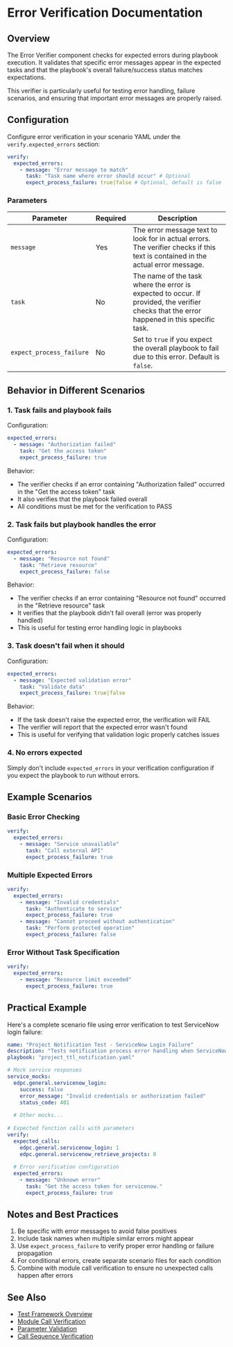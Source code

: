 # Error Verification Documentation

## Overview

The Error Verifier component checks for expected errors during playbook execution. It validates that specific error messages appear in the expected tasks and that the playbook's overall failure/success status matches expectations.

This verifier is particularly useful for testing error handling, failure scenarios, and ensuring that important error messages are properly raised.

## Configuration

Configure error verification in your scenario YAML under the `verify.expected_errors` section:

```yaml
verify:
  expected_errors:
    - message: "Error message to match"
      task: "Task name where error should occur" # Optional
      expect_process_failure: true|false # Optional, default is false
```

### Parameters

| Parameter | Required | Description |
|-----------|----------|-------------|
| `message` | Yes | The error message text to look for in actual errors. The verifier checks if this text is contained in the actual error message. |
| `task` | No | The name of the task where the error is expected to occur. If provided, the verifier checks that the error happened in this specific task. |
| `expect_process_failure` | No | Set to `true` if you expect the overall playbook to fail due to this error. Default is `false`. |

## Behavior in Different Scenarios

### 1. Task fails and playbook fails

Configuration:
```yaml
expected_errors:
  - message: "Authorization failed"
    task: "Get the access token"
    expect_process_failure: true
```

Behavior:
- The verifier checks if an error containing "Authorization failed" occurred in the "Get the access token" task
- It also verifies that the playbook failed overall
- All conditions must be met for the verification to PASS

### 2. Task fails but playbook handles the error

Configuration:
```yaml
expected_errors:
  - message: "Resource not found"
    task: "Retrieve resource"
    expect_process_failure: false
```

Behavior:
- The verifier checks if an error containing "Resource not found" occurred in the "Retrieve resource" task
- It verifies that the playbook didn't fail overall (error was properly handled)
- This is useful for testing error handling logic in playbooks

### 3. Task doesn't fail when it should

Configuration:
```yaml
expected_errors:
  - message: "Expected validation error"
    task: "Validate data"
    expect_process_failure: true|false
```

Behavior:
- If the task doesn't raise the expected error, the verification will FAIL
- The verifier will report that the expected error wasn't found
- This is useful for verifying that validation logic properly catches issues

### 4. No errors expected

Simply don't include `expected_errors` in your verification configuration if you expect the playbook to run without errors.

## Example Scenarios

### Basic Error Checking

```yaml
verify:
  expected_errors:
    - message: "Service unavailable"
      task: "Call external API"
      expect_process_failure: true
```

### Multiple Expected Errors

```yaml
verify:
  expected_errors:
    - message: "Invalid credentials"
      task: "Authenticate to service"
      expect_process_failure: true
    - message: "Cannot proceed without authentication"
      task: "Perform protected operation"
      expect_process_failure: false
```

### Error Without Task Specification

```yaml
verify:
  expected_errors:
    - message: "Resource limit exceeded"
      expect_process_failure: true
```

## Practical Example

Here's a complete scenario file using error verification to test ServiceNow login failure:

```yaml
name: "Project Notification Test - ServiceNow Login Failure"
description: "Tests notification process error handling when ServiceNow login fails"
playbook: "project_ttl_notification.yaml"

# Mock service responses
service_mocks:
  edpc.general.servicenow_login:
    success: false
    error_message: "Invalid credentials or authorization failed"
    status_code: 401
    
  # Other mocks...
    
# Expected function calls with parameters
verify:
  expected_calls:
    edpc.general.servicenow_login: 1
    edpc.general.servicenow_retrieve_projects: 0
  
  # Error verification configuration
  expected_errors:
    - message: "Unknown error"
      task: "Get the access token for servicenow."
      expect_process_failure: true
```

## Notes and Best Practices

1. Be specific with error messages to avoid false positives
2. Include task names when multiple similar errors might appear
3. Use `expect_process_failure` to verify proper error handling or failure propagation
4. For conditional errors, create separate scenario files for each condition
5. Combine with module call verification to ensure no unexpected calls happen after errors

## See Also

- [Test Framework Overview](test_framework.md)
- [Module Call Verification](module_call_verifier.md)
- [Parameter Validation](parameter_verifier.md)
- [Call Sequence Verification](sequence_verifier.md)
